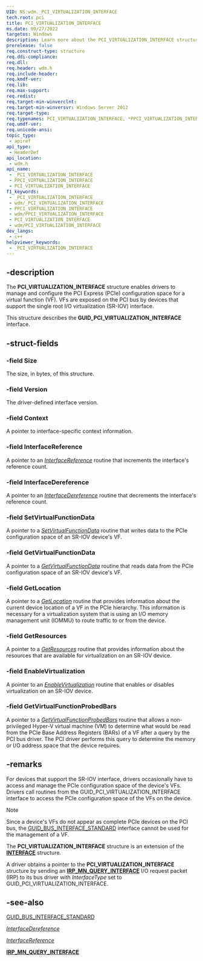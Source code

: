 ```yaml
---
UID: NS:wdm._PCI_VIRTUALIZATION_INTERFACE
tech.root: pci
title: PCI_VIRTUALIZATION_INTERFACE
ms.date: 09/27/2022
targetos: Windows
description: Learn more about the PCI_VIRTUALIZATION_INTERFACE structure
prerelease: false
req.construct-type: structure
req.ddi-compliance: 
req.dll: 
req.header: wdm.h
req.include-header: 
req.kmdf-ver: 
req.lib: 
req.max-support: 
req.redist: 
req.target-min-winverclnt: 
req.target-min-winversvr: Windows Server 2012
req.target-type: 
req.typenames: PCI_VIRTUALIZATION_INTERFACE, *PPCI_VIRTUALIZATION_INTERFACE
req.umdf-ver: 
req.unicode-ansi: 
topic_type:
 - apiref
api_type:
 - HeaderDef
api_location:
 - wdm.h
api_name:
 - _PCI_VIRTUALIZATION_INTERFACE
 - PPCI_VIRTUALIZATION_INTERFACE
 - PCI_VIRTUALIZATION_INTERFACE
f1_keywords:
 - _PCI_VIRTUALIZATION_INTERFACE
 - wdm/_PCI_VIRTUALIZATION_INTERFACE
 - PPCI_VIRTUALIZATION_INTERFACE
 - wdm/PPCI_VIRTUALIZATION_INTERFACE
 - PCI_VIRTUALIZATION_INTERFACE
 - wdm/PCI_VIRTUALIZATION_INTERFACE
dev_langs:
 - c++
helpviewer_keywords:
 - _PCI_VIRTUALIZATION_INTERFACE
---
```


## -description

The **PCI\_VIRTUALIZATION\_INTERFACE** structure enables drivers to manage and configure the PCI Express (PCIe) configuration space for a virtual function (VF). VFs are exposed on the PCI bus by devices that support the single root I/O virtualization (SR-IOV) interface.

This structure describes the **GUID\_PCI\_VIRTUALIZATION\_INTERFACE** interface.

## -struct-fields

### -field Size

The size, in bytes, of this structure.

### -field Version

The driver-defined interface version.

### -field Context

A pointer to interface-specific context information.

### -field InterfaceReference

A pointer to an [*InterfaceReference*](/windows-hardware/drivers/ddi/wdm/ns-wdm-_interface) routine that increments the interface's reference count.

### -field InterfaceDereference

A pointer to an [*InterfaceDereference*](/windows-hardware/drivers/ddi/wdm/nc-wdm-pinterface_dereference) routine that decrements the interface's reference count.

### -field SetVirtualFunctionData

A pointer to a [*SetVirtualFunctionData*](/windows-hardware/drivers/ddi/wdm/nc-wdm-set_virtual_device_data) routine that writes data to the PCIe configuration space of an SR-IOV device's VF.

### -field GetVirtualFunctionData

A pointer to a [*GetVirtualFunctionData*](/windows-hardware/drivers/ddi/wdm/nc-wdm-get_virtual_device_data) routine that reads data from the PCIe configuration space of an SR-IOV device's VF.

### -field GetLocation

A pointer to a [*GetLocation*](/windows-hardware/drivers/ddi/wdm/nc-wdm-get_virtual_device_location) routine that provides information about the current device location of a VF in the PCIe hierarchy. This information is necessary for a virtualization system that is using an I/O memory management unit (IOMMU) to route traffic to or from the device.

### -field GetResources

A pointer to a [*GetResources*](/windows-hardware/drivers/ddi/wdm/nc-wdm-get_virtual_device_resources) routine that provides information about the resources that are available for virtualization on an SR-IOV device.

### -field EnableVirtualization

A pointer to an [*EnableVirtualization*](/windows-hardware/drivers/ddi/wdm/nc-wdm-enable_virtualization) routine that enables or disables virtualization on an SR-IOV device.

### -field GetVirtualFunctionProbedBars

A pointer to a [*GetVirtualFunctionProbedBars*](/windows-hardware/drivers/ddi/wdm/nc-wdm-get_virtual_function_probed_bars) routine that allows a non-privileged Hyper-V virtual machine (VM) to determine what would be read from the PCIe Base Address Registers (BARs) of a VF after a query by the PCI bus driver. The PCI driver performs this query to determine the memory or I/O address space that the device requires.

## -remarks

For devices that support the SR-IOV interface, drivers occasionally have to access and manage the PCIe configuration space of the device's VFs. Drivers call routines from the GUID\_PCI\_VIRTUALIZATION\_INTERFACE interface to access the PCIe configuration space of the VFs on the device.

> [!NOTE]
> Since a device's VFs do not appear as complete PCIe devices on the PCI bus, the [GUID\_BUS\_INTERFACE\_STANDARD](/windows-hardware/drivers/ddi/wdm/ns-wdm-_bus_interface_standard) interface cannot be used for the management of a VF.

The **PCI\_VIRTUALIZATION\_INTERFACE** structure is an extension of the [**INTERFACE**](/windows-hardware/drivers/ddi/wdm/ns-wdm-_interface) structure.

A driver obtains a pointer to the **PCI\_VIRTUALIZATION\_INTERFACE** structure by sending an [**IRP\_MN\_QUERY\_INTERFACE**](/windows-hardware/drivers/kernel/irp-mn-query-interface) I/O request packet (IRP) to its bus driver with *InterfaceType* set to GUID\_PCI\_VIRTUALIZATION\_INTERFACE.

## -see-also

[GUID\_BUS\_INTERFACE\_STANDARD](/windows-hardware/drivers/ddi/wdm/ns-wdm-_bus_interface_standard)

[*InterfaceDereference*](/windows-hardware/drivers/ddi/wdm/nc-wdm-pinterface_dereference)

[*InterfaceReference*](/windows-hardware/drivers/ddi/wdm/ns-wdm-_interface)

[**IRP\_MN\_QUERY\_INTERFACE**](/windows-hardware/drivers/kernel/irp-mn-query-interface)

